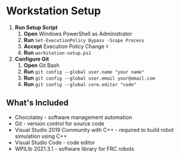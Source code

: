 # Workstation Setup

1. **Run Setup Script**
    1. **Open** Windows PowerShell as Administrator
    1. **Run** `Set-ExecutionPolicy Bypass -Scope Process`
    1. **Accept** Execution Policy Change `Y` 
    1. **Run** `workstation-setup.ps1`
1. **Configure Git**
    1. **Open** Git Bash
    1. **Run** `git config --global user.name "your name"`
    1. **Run** `git config --global user.email your@email.com`
    1. **Run** `git config --global core.editor "code"`

## What's Included
* Chocolatey - software management automation
* Git - version control for source code
* Visual Studio 2019 Community with C++ - required to build robot simulation using C++
* Visual Studio Code - code editor
* WPILIb 2021.3.1 - software library for FRC robots